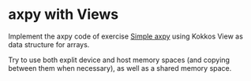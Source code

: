 # axpy with Views

Implement the axpy code of exercise [Simple axpy](../01-simple-axpy) using
Kokkos View as data structure for arrays.

Try to use both explit device and host memory spaces (and copying between them when necessary),
as well as a shared memory space. 
